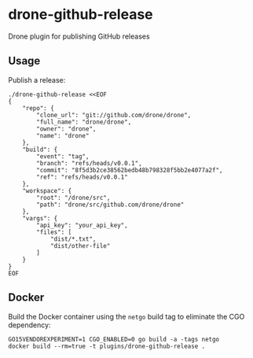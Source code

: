 # drone-github-release

Drone plugin for publishing GitHub releases

## Usage

Publish a release:

```
./drone-github-release <<EOF
{
    "repo": {
        "clone_url": "git://github.com/drone/drone",
        "full_name": "drone/drone",
        "owner": "drone",
        "name": "drone"
    },
    "build": {
        "event": "tag",
        "branch": "refs/heads/v0.0.1",
        "commit": "8f5d3b2ce38562bedb48b798328f5bb2e4077a2f",
        "ref": "refs/heads/v0.0.1"
    },
    "workspace": {
        "root": "/drone/src",
        "path": "drone/src/github.com/drone/drone"
    },
    "vargs": {
        "api_key": "your_api_key",
        "files": [
            "dist/*.txt",
            "dist/other-file"
        ]
    }
}
EOF
```

## Docker

Build the Docker container using the `netgo` build tag to eliminate the CGO
dependency:

```
GO15VENDOREXPERIMENT=1 CGO_ENABLED=0 go build -a -tags netgo
docker build --rm=true -t plugins/drone-github-release .
```
